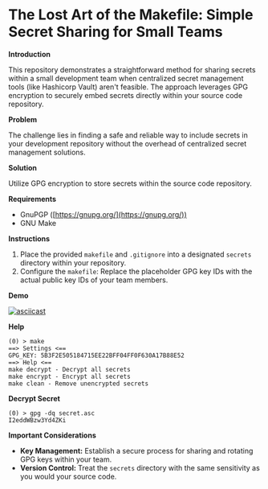 # The Lost Art of the Makefile: Simple Secret Sharing for Small Teams

**Introduction**

This repository demonstrates a straightforward method for sharing secrets within a small development team when centralized secret management tools (like Hashicorp Vault) aren't feasible. The approach leverages GPG encryption to securely embed secrets directly within your source code repository.

**Problem**

The challenge lies in finding a safe and reliable way to include secrets in your development repository without the overhead of centralized secret management solutions.

**Solution**

Utilize GPG encryption to store secrets within the source code repository.

**Requirements**

* GnuPGP ([https://gnupg.org/](https://gnupg.org/))
* GNU Make

**Instructions**

1. Place the provided `makefile` and `.gitignore` into a designated `secrets` directory within your repository.
2. Configure the `makefile`:  Replace the placeholder GPG key IDs with the actual public key IDs of your team members.

**Demo**

[![asciicast](https://asciinema.org/a/646428.svg)](https://asciinema.org/a/646428)

**Help**

```shell
(0) > make
==> Settings <==
GPG_KEY: 5B3F2E505184715EE22BFF04FF0F630A17B88E52
==> Help <==
make decrypt - Decrypt all secrets
make encrypt - Encrypt all secrets
make clean - Remove unencrypted secrets
```

**Decrypt Secret**

```shell
(0) > gpg -dq secret.asc 
I2eddWBzw3Yd4ZKi
```

**Important Considerations**

* **Key Management:** Establish a secure process for sharing and rotating GPG keys within your team.
* **Version Control:**  Treat the `secrets` directory with the same sensitivity as you would your source code. 

